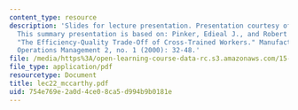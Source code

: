 ```yaml
---
content_type: resource
description: 'Slides for lecture presentation. Presentation courtesy of Dan McCarthy.
  This summary presentation is based on: Pinker, Edieal J., and Robert A. Shumsky.
  "The Efficiency-Quality Trade-Off of Cross-Trained Workers." Manufacturing and Service
  Operations Management 2, no. 1 (2000): 32-48.'
file: /media/https%3A/open-learning-course-data-rc.s3.amazonaws.com/15-764-the-theory-of-operations-management-spring-2004/754e769e2a0d4ce08ca5d994b9b0181e_lec22_mccarthy.pdf
file_type: application/pdf
resourcetype: Document
title: lec22_mccarthy.pdf
uid: 754e769e-2a0d-4ce0-8ca5-d994b9b0181e
---
```

